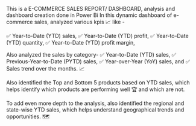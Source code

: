 This is a E-COMMERCE SALES REPORT/ DASHBOARD, analysis and dashboard creation done in Power Bi
In this dynamic dashboard of e-commerce sales, analyzed various kpis 📈 like -

✅ Year-to-Date (YTD) sales,
✅ Year-to-Date (YTD) profit,
✅ Year-to-Date (YTD) quantity,
✅ Year-to-Date (YTD) profit margin,

Also analyzed the sales by category- 
✅ Year-to-Date (YTD) sales, 
✅ Previous-Year-to-Date (PYTD) sales, 
✅ Year-over-Year (YoY) sales, and 
✅ Sales trend over the months. 📈

Also identified the Top and Bottom 5 products based on YTD sales, which helps identify which products are performing well 🏆 and which are not.

To add even more depth to the analysis, also identified the regional and state-wise YTD sales, which helps understand geographical trends and opportunities. 🗺️
